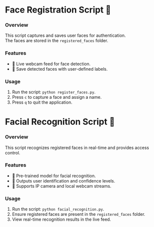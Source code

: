 # Face Registration Script 📝  

### Overview  
This script captures and saves user faces for authentication.  
The faces are stored in the `registered_faces` folder.  

### Features  
- 📸 Live webcam feed for face detection.  
- 💾 Save detected faces with user-defined labels.  

### Usage  
1. Run the script: `python register_faces.py`.  
2. Press `c` to capture a face and assign a name.  
3. Press `q` to quit the application.  

# Facial Recognition Script 🤖 

### Overview  
This script recognizes registered faces in real-time and provides access control.  

### Features  
- 🧠 Pre-trained model for facial recognition.  
- 🚨 Outputs user identification and confidence levels.  
- 🎥 Supports IP camera and local webcam streams.  

### Usage  
1. Run the script: `python facial_recognition.py`.  
2. Ensure registered faces are present in the `registered_faces` folder.  
3. View real-time recognition results in the live feed.  

